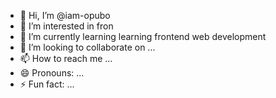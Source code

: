 - 👋 Hi, I’m @iam-opubo
- 👀 I’m interested in fron
- 🌱 I’m currently learning learning frontend web development 
- 💞️ I’m looking to collaborate on ...
- 📫 How to reach me ...
- 😄 Pronouns: ...
- ⚡ Fun fact: ...

<!---
iam-opubo/iam-opubo is a ✨ special ✨ repository because its `README.md` (this file) appears on your GitHub profile.
You can click the Preview link to take a look at your changes.
--->
